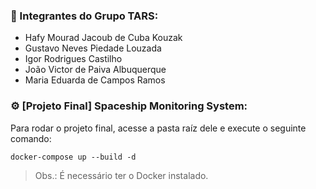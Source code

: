 ### 📌 Integrantes do Grupo TARS:

* Hafy Mourad Jacoub de Cuba Kouzak
* Gustavo Neves Piedade Louzada
* Igor Rodrigues Castilho
* João Victor de Paiva Albuquerque
* Maria Eduarda de Campos Ramos

### ⚙️ [Projeto Final] Spaceship Monitoring System:

Para rodar o projeto final, acesse a pasta raíz dele e execute o seguinte comando:
```
docker-compose up --build -d
```
> Obs.: É necessário ter o Docker instalado.
